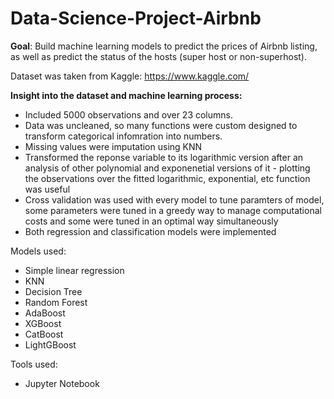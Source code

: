 # Data-Science-Project-Airbnb

**Goal**:
Build machine learning models to predict the prices of Airbnb listing, as well as predict the status of the hosts (super host or non-superhost).

Dataset was taken from Kaggle: https://www.kaggle.com/

**Insight into the dataset and machine learning process:**
- Included 5000 observations and over 23 columns.
- Data was uncleaned, so many functions were custom designed to transform categorical infomration into numbers.
- Missing values were imputation using KNN
- Transformed the reponse variable to its logarithmic version after an analysis of other polynomial and exponenetial versions of it - plotting the observations over the fitted logarithmic, exponential, etc function was useful
- Cross validation was used with every model to tune paramters of model, some parameters were tuned in a greedy way to manage computational costs and some were tuned in an optimal way simultaneously
- Both regression and classification models were implemented 

Models used: 
- Simple linear regression
- KNN
- Decision Tree
- Random Forest
- AdaBoost
- XGBoost
- CatBoost
- LightGBoost

Tools used:
- Jupyter Notebook

